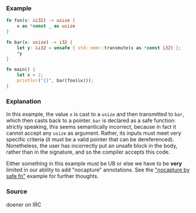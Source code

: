 ### Example

```rust
fn foo(x: &i32) -> usize {
    x as *const _ as usize
}

fn bar(x: usize) -> i32 {
    let y: &i32 = unsafe { std::mem::transmute(x as *const i32) };
    *y
}

fn main() {
    let x = 2;
    println!("{}", bar(foo(&x)));
}
```

### Explanation

In this example, the value `x` is cast to a `usize` and then
transmitted to `bar`, which then casts back to a pointer.  `bar` is
declared as a safe function: strictly speaking, this seems
semantically incorrect, because in fact it cannot accept any `usize`
as argument. Rather, its inputs must meet very specific criteria (it
must be a valid pointer that can be dereferenced). Nonetheless, the
user has incorrectly put an unsafe block in the body, rather than in
the signature, and so the compiler accepts this code.

Either something in this example must be UB or else we have to be
**very** limited in our ability to add "nocapture" annotations.  See
the ["nocapture by safe fn"][nocap] example for further thoughts.

[nocap]: ../optimizations/nocapture_by_safe_fn.md

### Source

doener on IRC
